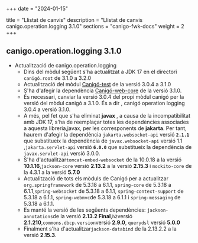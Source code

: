 +++
date        = "2024-01-15"

title       = "Llistat de canvis"
description = "Llistat de canvis canigo.operation.logging 3.1.0"
sections    = "canigo-fwk-docs"
weight		= 2
+++

## canigo.operation.logging 3.1.0

  - Actualització de canigo.operation.logging
    - Dins del mòdul següent s'ha actualitzat a JDK 17 en el directori `canigó.root` de 3.1.0 a 3.2.0
    - Actualització del mòdul [Canigó-test](/content/plataformes/canigo/documentacio-llibreries/canigo.test/3.1.0/) de la versió 3.0.4 a 3.1.0
    - S'ha d'afegir la dependència [Canigó-web-core](/content/plataformes/canigo/documentacio-llibreries/canigo.web.core/3.1.0/) de la versió 3.1.0.
    - És necessari, canviar la versió 3.0.4 del propi mòdul canigó per la versió del mòdul canigó a 3.1.0. És a dir ,
      canigó operation logging 3.0.4 a versió 3.1.0.
    - A més, pel fet que s'ha eliminat **javax** , a causa de la incompatibilitat amb JDK 17,
      s'ha de reemplaçar totes les dependències associades a aquesta libreria,javax, per les corresponents de **jakarta**.
      Per tant, haurem d'afegir la dependència `jakarta.websocket-api` versió **`2.1.1`** que substitueix la dependència de
      `javax.websocket-api` versió 1.1 ,`jakarta.servlet-api` versió **`6.0.0`** que substitueix la dependència de
      `javax.servlet-api` versió 3.0.0.
    - S'ha d'actualitzar`tomcat-embed-websocket` de la 10.0.18 a la versió **10.1.16**,`jackson-core` versió **2.13.2** 
      a la versió **2.15.3** i `mockito-core` de la 4.3.1 a la versió **5.7.0**
    - Actualització de tots els mòduls de Canigó per a actualitzar `org.springframework` de 5.3.18 a 6.1.1,
      `spring-core` de 5.3.18 a 6.1.1,`spring-websocket` de 5.3.18 a 6.1.1, `spring-context-support` de 5.3.18 a 6.1.1,
      `spring-webmvc`de 5.3.18 a 6.1.1 i `spring-messaging` de 5.3.18 a 6.1.1.
    - Es manté la versió de les següents dependències: 
        `jackson-annotations`de la versió  **2.13.2 Final**,`h2`versió **2.1.210**,`commons.dbcp.version`versió **2.9.0**,
        `querydsl` versió **5.0.0**
    - Finalment s'ha d'actualitzar`jackson-databind` de la 2.13.2.2 a la versió **2.15.3**.
